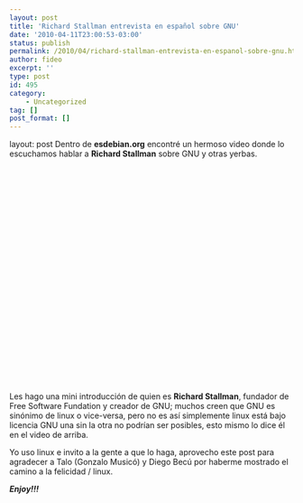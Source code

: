 ```yaml
---
layout: post
title: 'Richard Stallman entrevista en español sobre GNU'
date: '2010-04-11T23:00:53-03:00'
status: publish
permalink: /2010/04/richard-stallman-entrevista-en-espanol-sobre-gnu.html
author: fideo
excerpt: ''
type: post
id: 495
category:
    - Uncategorized
tag: []
post_format: []
---
```

layout: post
Dentro de **esdebian.org** encontré un hermoso video donde lo escuchamos hablar a **Richard Stallman** sobre GNU y otras yerbas.

<object classid="clsid:d27cdb6e-ae6d-11cf-96b8-444553540000" codebase="http://download.macromedia.com/pub/shockwave/cabs/flash/swflash.cab#version=6,0,40,0" height="385" width="480"><param name="allowFullScreen" value="true"></param><param name="allowscriptaccess" value="always"></param><param name="src" value="http://www.youtube.com/v/b2oIsxei05o&hl=en_US&fs=1&"></param><param name="allowfullscreen" value="true"></param><embed allowfullscreen="true" allowscriptaccess="always" height="385" src="http://www.youtube.com/v/b2oIsxei05o&hl=en_US&fs=1&" type="application/x-shockwave-flash" width="480"></embed></object>

Les hago una mini introducción de quien es **Richard Stallman**, fundador de Free Software Fundation y creador de GNU; muchos creen que GNU es sinónimo de linux o vice-versa, pero no es así simplemente linux está bajo licencia GNU una sin la otra no podrían ser posibles, esto mismo lo dice él en el video de arriba.

Yo uso linux e invito a la gente a que lo haga, aprovecho este post para agradecer a Talo (Gonzalo Musicó) y Diego Becú por haberme mostrado el camino a la felicidad / linux.

***Enjoy!!!***